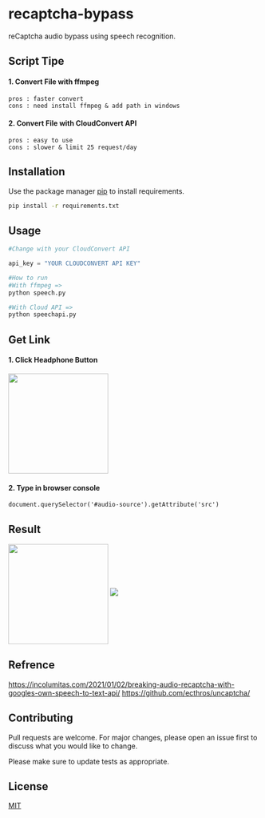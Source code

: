 # recaptcha-bypass
reCaptcha audio bypass using speech recognition.

## Script Tipe

#### 1. Convert File with ffmpeg
```
pros : faster convert
cons : need install ffmpeg & add path in windows
```
#### 2. Convert File with CloudConvert API
```
pros : easy to use
cons : slower & limit 25 request/day
```

## Installation

Use the package manager [pip](https://pip.pypa.io/en/stable/) to install requirements.

```bash
pip install -r requirements.txt
```

## Usage
```python
#Change with your CloudConvert API

api_key = "YOUR CLOUDCONVERT API KEY"
```

```bash
#How to run
#With ffmpeg => 
python speech.py

#With Cloud API =>
python speechapi.py
```

## Get Link
#### 1. Click Headphone Button
<img src="https://i.postimg.cc/Jzpy8d5J/click.png" height="200" align="center">

#### 2. Type in browser console
```
document.querySelector('#audio-source').getAttribute('src')
```

## Result
<img src="https://i.postimg.cc/sxz6zX3T/click.png" height="200" align="center">
<img src="https://media.giphy.com/media/er6qoXSevhvnM2r6zs/giphy.gif"/>

## Refrence 
https://incolumitas.com/2021/01/02/breaking-audio-recaptcha-with-googles-own-speech-to-text-api/
https://github.com/ecthros/uncaptcha/

## Contributing
Pull requests are welcome. For major changes, please open an issue first to discuss what you would like to change.

Please make sure to update tests as appropriate.

## License
[MIT](https://choosealicense.com/licenses/mit/)
